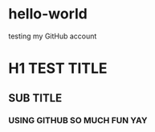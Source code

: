 # hello-world
testing my GitHub account 

# H1 TEST TITLE
## SUB TITLE

### USING GITHUB SO MUCH FUN YAY

